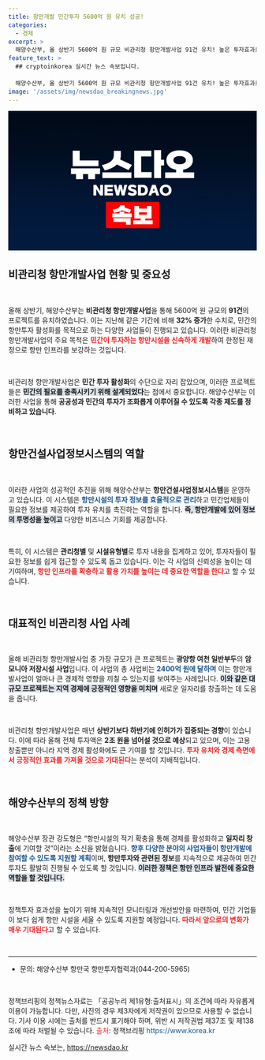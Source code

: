 ```yaml
---
title: 항만개발 민간투자 5600억 원 유치 성공!
categories:
  - 경제
excerpt: >
  해양수산부, 올 상반기 5600억 원 규모 비관리청 항만개발사업 91건 유치! 높은 투자효과로 민간 시설 개발 가속화, 경제 활성화와 일자리 창출 기대! 항만투자 정보 시스템으로 더 많은 기회 제공. 클릭하세요!
feature_text: >
  ## cryptoinkorea 실시간 뉴스 속보입니다.

  해양수산부, 올 상반기 5600억 원 규모 비관리청 항만개발사업 91건 유치! 높은 투자효과로 민간 시설 개발 가속화, 경제 활성화와 일자리 창출 기대! 항만투자 정보 시스템으로 더 많은 기회 제공. 클릭하세요!
image: '/assets/img/newsdao_breakingnews.jpg'
---
```


<p><img src="/assets/img/newsdao_breakingnews.jpg" alt="cryptoinkorea 속보" /></p>

<h2 data-ke-size="size26">비관리청 항만개발사업 현황 및 중요성</h2>

<p data-ke-size="size16">&nbsp;</p>

<p>올해 상반기, 해양수산부는 <strong>비관리청 항만개발사업</strong>을 통해 5600억 원 규모의 <strong>91건</strong>의 프로젝트를 유치하였습니다. 이는 지난해 같은 기간에 비해 <strong>32% 증가</strong>한 수치로, 민간의 항만투자 활성화를 목적으로 하는 다양한 사업들이 진행되고 있습니다. 이러한 비관리청 항만개발사업의 주요 목적은 <b><span style="color: #ee2323;">민간이 투자하는 항만시설을 신속하게 개발</span></b>하여 한정된 재정으로 항만 인프라를 보강하는 것입니다. </p>

<p data-ke-size="size16">&nbsp;</p>

<p>비관리청 항만개발사업은 <strong>민간 투자 활성화</strong>의 수단으로 자리 잡았으며, 이러한 프로젝트들은 <b><span style="background-color: #21538527;">민간의 필요를 충족시키기 위해 설계되었다</span></b>는 점에서 중요합니다. 해양수산부는 이러한 사업을 통해 <strong>공공성과 민간의 투자가 조화롭게 이루어질 수 있도록 각종 제도를 정비하고 있습니다</strong>. </p>

<p data-ke-size="size16">&nbsp;</p>

<h2 data-ke-size="size26">항만건설사업정보시스템의 역할</h2>

<p data-ke-size="size16">&nbsp;</p>

<p>이러한 사업의 성공적인 추진을 위해 해양수산부는 <strong>항만건설사업정보시스템</strong>을 운영하고 있습니다. 이 시스템은 <b><span style="color: #1a5490;">항만시설의 투자 정보를 효율적으로 관리</span></b>하고 민간업체들이 필요한 정보를 제공하여 투자 유치를 촉진하는 역할을 합니다. <b><span style="background-color: #21538527;">즉, 항만개발에 있어 정보의 투명성을 높이고</span></b> 다양한 비즈니스 기회를 제공합니다. </p>

<p data-ke-size="size16">&nbsp;</p>

<p>특히, 이 시스템은 <strong>관리청별</strong> 및 <strong>시설유형별</strong>로 투자 내용을 집계하고 있어, 투자자들이 필요한 정보를 쉽게 접근할 수 있도록 돕고 있습니다. 이는 각 사업의 신뢰성을 높이는 데 기여하며, <b><span style="color: #ee2323;">항만 인프라를 확충하고 활용 가치를 높이는 데 중요한 역할을 한다</span></b>고 할 수 있습니다. </p>

<p data-ke-size="size16">&nbsp;</p>

<h2 data-ke-size="size26">대표적인 비관리청 사업 사례</h2>

<p data-ke-size="size16">&nbsp;</p>

<p>올해 비관리청 항만개발사업 중 가장 규모가 큰 프로젝트는 <strong>광양항 여천 일반부두</strong>의 <strong>암모니아 저장시설 사업</strong>입니다. 이 사업의 총 사업비는 <b><span style="color: #1a5490;">2400억 원에 달하며</span></b> 이는 항만개발사업이 얼마나 큰 경제적 영향을 끼칠 수 있는지를 보여주는 사례입니다. <b><span style="background-color: #21538527;">이와 같은 대규모 프로젝트는 지역 경제에 긍정적인 영향을 미치며</span></b> 새로운 일자리를 창출하는 데 도움을 줍니다. </p>

<p data-ke-size="size16">&nbsp;</p>

<p>비관리청 항만개발사업은 매년 <strong>상반기보다 하반기에 인허가가 집중되는 경향</strong>이 있습니다. 이에 따라 올해 전체 투자액은 <strong>2조 원을 넘어설 것으로 예상</strong>되고 있으며, 이는 고용 창출뿐만 아니라 지역 경제 활성화에도 큰 기여를 할 것입니다. <b><span style="color: #ee2323;">투자 유치와 경제 측면에서 긍정적인 효과를 가져올 것으로 기대된다</span></b>는 분석이 지배적입니다. </p>

<p data-ke-size="size16">&nbsp;</p>

<h2 data-ke-size="size26">해양수산부의 정책 방향</h2>

<p data-ke-size="size16">&nbsp;</p>

<p>해양수산부 장관 강도형은 “항만시설의 적기 확충을 통해 경제를 활성화하고 <strong>일자리 창출</strong>에 기여할 것”이라는 소신을 밝혔습니다. <b><span style="color: #1a5490;">향후 다양한 분야의 사업자들이 항만개발에 참여할 수 있도록 지원할 계획</span></b>이며, <strong>항만투자와 관련된 정보</strong>를 지속적으로 제공하여 민간 투자도 활발히 진행될 수 있도록 할 것입니다. <b><span style="background-color: #21538527;">이러한 정책은 항만 인프라 발전에 중요한 역할을 할 것입니다.</span></b></p>

<p data-ke-size="size16">&nbsp;</p>

<p>정책투자 효과성을 높이기 위해 지속적인 모니터링과 개선방안을 마련하여, 민간 기업들이 보다 쉽게 항만 시설을 세울 수 있도록 지원할 예정입니다. <b><span style="color: #ee2323;">따라서 앞으로의 변화가 매우 기대된다</span></b>고 할 수 있습니다. </p>

<p data-ke-size="size16">&nbsp;</p>

<hr>

<ul>
  <li>문의: 해양수산부 항만국 항만투자협력과(044-200-5965)</li>
</ul>

<p data-ke-size="size16">&nbsp;</p>

<p>정책브리핑의 정책뉴스자료는 「공공누리 제1유형:출처표시」의 조건에 따라 자유롭게 이용이 가능합니다. 다만, 사진의 경우 제3자에게 저작권이 있으므로 사용할 수 없습니다. 기사 이용 시에는 출처를 반드시 표기해야 하며, 위반 시 저작권법 제37조 및 제138조에 따라 처벌될 수 있습니다. <span style="color: #ee2323;">출처</span>: 정책브리핑 <span style="color: #1a5490;">https://www.korea.kr</span></p>
실시간 뉴스 속보는, <a href="https://newsdao.kr" rel="dofollow">https://newsdao.kr</a>


